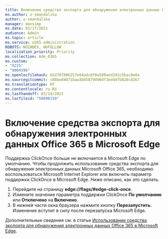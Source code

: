 ```yaml
---
title: Включение средства экспорта для обнаружения электронных данных Office 365 в Microsoft Edge
ms.author: v-smandalika
author: v-smandalika
manager: dansimp
ms.date: 03/17/2021
audience: Admin
ms.topic: article
ms.service: o365-administration
ROBOTS: NOINDEX, NOFOLLOW
localization_priority: Priority
ms.collection: Adm_O365
ms.custom:
- "8225"
- "9004596"
ms.openlocfilehash: 62d78f806257e04adc8f0a599aed291c5bac0e0a
ms.sourcegitcommit: c08bed4071baa3bb5879496df3ed44fb828c8367
ms.translationtype: HT
ms.contentlocale: ru-RU
ms.lasthandoff: 03/19/2021
ms.locfileid: "50898159"
---
```

# <a name="enable-the-office-365-ediscovery-export-tool-in-microsoft-edge"></a>Включение средства экспорта для обнаружения электронных данных Office 365 в Microsoft Edge

Поддержка ClickOnce больше не включается в Microsoft Edge по умолчанию. Чтобы продолжить использование средства экспорта для обнаружения электронных данных Microsoft Office 365, необходимо воспользоваться Microsoft Internet Explorer или включить параметр поддержки ClickOnce в Microsoft Edge. Ниже описано, как это сделать.

1. Перейдите на страницу **edge://flags/#edge-click-once**.
2. Измените значение параметра поддержки ClickOnce **По умолчанию** или **Отключено** на **Включено**.
3. В нижней части окна браузера нажмите кнопку **Перезапустить**. Изменение вступит в силу после перезапуска Microsoft Edge.

Дополнительные сведения см. в статье [Использование средства экспорта для обнаружения электронных данных Office 365 в Microsoft Edge](https://docs.microsoft.com/microsoft-365/compliance/configure-edge-to-export-search-results).


